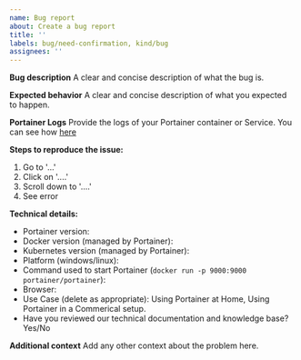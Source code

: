 ```yaml
---
name: Bug report
about: Create a bug report
title: ''
labels: bug/need-confirmation, kind/bug
assignees: ''
---
```


<!--

Thanks for reporting a bug for Portainer !

You can find more information about Portainer support framework policy here: https://www.portainer.io/2019/04/portainer-support-policy/

Do you need help or have a question? Come chat with us on Slack http://portainer.slack.com/

Before opening a new issue, make sure that we do not have any duplicates
already open. You can ensure this by searching the issue list for this
repository. If there is a duplicate, please close your issue and add a comment
to the existing issue instead.

Also, be sure to check our FAQ and documentation first: https://documentation.portainer.io/
-->

**Bug description**
A clear and concise description of what the bug is.

**Expected behavior**
A clear and concise description of what you expected to happen.

**Portainer Logs**
Provide the logs of your Portainer container or Service.
You can see how [here](https://documentation.portainer.io/archive/1.23.2/faq/#how-do-i-get-the-logs-from-portainer)

**Steps to reproduce the issue:**

1. Go to '...'
2. Click on '....'
3. Scroll down to '....'
4. See error

**Technical details:**

- Portainer version:
- Docker version (managed by Portainer):
- Kubernetes version (managed by Portainer):
- Platform (windows/linux):
- Command used to start Portainer (`docker run -p 9000:9000 portainer/portainer`):
- Browser:
- Use Case (delete as appropriate): Using Portainer at Home, Using Portainer in a Commerical setup.
- Have you reviewed our technical documentation and knowledge base? Yes/No

**Additional context**
Add any other context about the problem here.
